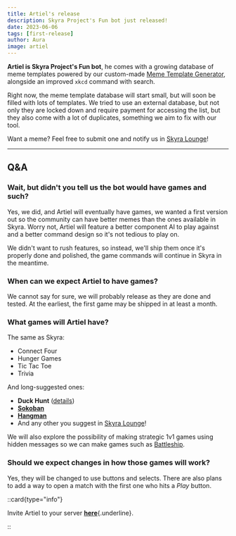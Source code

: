 ```yaml
---
title: Artiel's release
description: Skyra Project's Fun bot just released!
date: 2023-06-06
tags: [first-release]
author: Aura
image: artiel
---
```


**Artiel is Skyra Project's Fun bot**, he comes with a growing database of meme templates powered by our custom-made
[Meme Template Generator](https://memes.skyra.pw), alongside an improved `xkcd` command with search.

Right now, the meme template database will start small, but will soon be filled with lots of templates. We tried to use
an external database, but not only they are locked down and require payment for accessing the list, but they also come
with a lot of duplicates, something we aim to fix with our tool.

Want a meme? Feel free to submit one and notify us in [Skyra Lounge](https://discord.com/invite/6gakFR2)!

---

## Q&A

### Wait, but didn't you tell us the bot would have games and such?

Yes, we did, and Artiel will eventually have games, we wanted a first version out so the community can have better memes
than the ones available in Skyra. Worry not, Artiel will feature a better component AI to play against and a better
command design so it's not tedious to play on.

We didn't want to rush features, so instead, we'll ship them once it's properly done and polished, the game commands
will continue in Skyra in the meantime.

### When can we expect Artiel to have games?

We cannot say for sure, we will probably release as they are done and tested. At the earliest, the first game may be
shipped in at least a month.

### What games will Artiel have?

The same as Skyra:

- Connect Four
- Hunger Games
- Tic Tac Toe
- Trivia

And long-suggested ones:

- **Duck Hunt** ([details](https://github.com/skyra-project/artiel/issues/7))
- [**Sokoban**](https://en.wikipedia.org/wiki/Sokoban)
- [**Hangman**](https://en.wikipedia.org/wiki/Hangman_(game))
- And any other you suggest in [Skyra Lounge](https://discord.com/invite/6gakFR2)!

We will also explore the possibility of making strategic 1v1 games using hidden messages so we can make games such as
[Battleship](https://en.wikipedia.org/wiki/Battleship_(game)).

### Should we expect changes in how those games will work?

Yes, they will be changed to use buttons and selects. There are also plans to add a way to open a match with the first
one who hits a *Play* button.

::card{type="info"}

Invite Artiel to your server
[**here**](https://discord.com/api/oauth2/authorize?client_id=948377028028145755&permissions=51200&scope=applications.commands%20bot){.underline}.

::
